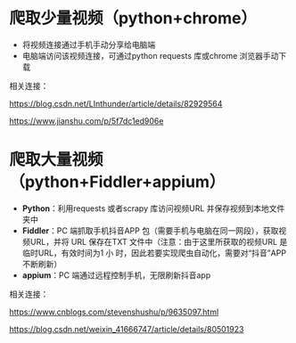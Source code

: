 # 爬取少量视频（python+chrome）

- 将视频连接通过手机手动分享给电脑端
- 电脑端访问该视频连接，可通过python requests 库或chrome 浏览器手动下载

相关连接：

https://blog.csdn.net/LInthunder/article/details/82929564

https://www.jianshu.com/p/5f7dc1ed906e

# 爬取大量视频（python+Fiddler+appium）

- **Python**：利用requests 或者scrapy 库访问视频URL 并保存视频到本地文件夹中
- **Fiddler**：PC 端抓取手机抖音APP 包（需要手机与电脑在同一网段），获取视频URL，并将
URL 保存在TXT 文件中（注意：由于这里所获取的视频URL 是临时URL，有效时间为1 小
时，因此若要实现爬虫自动化，需要对“抖音”APP 不断刷新）
- **appium**：PC 端通过远程控制手机，无限刷新抖音app

相关连接：

https://www.cnblogs.com/stevenshushu/p/9635097.html

https://blog.csdn.net/weixin_41666747/article/details/80501923
